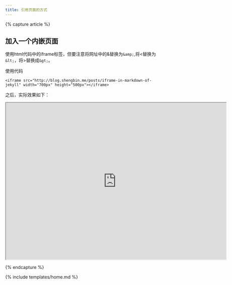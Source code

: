 ```yaml
---
title: 引用页面的方式
---
```


{% capture article %}

## 加入一个内嵌页面

使用html代码中的iframe标签，但要注意将网址中的&替换为`&amp;`,将<替换为`&lt;`，将>替换成`&gt;`。

使用代码

	<iframe src="http://blog.shengbin.me/posts/iframe-in-markdown-of-jekyll" width="700px" height="500px"></iframe>

之后，实际效果如下：


<iframe src="http://blog.shengbin.me/posts/iframe-in-markdown-of-jekyll" width="700px" height="500px"></iframe>

{% endcapture %}

{% include templates/home.md %}
